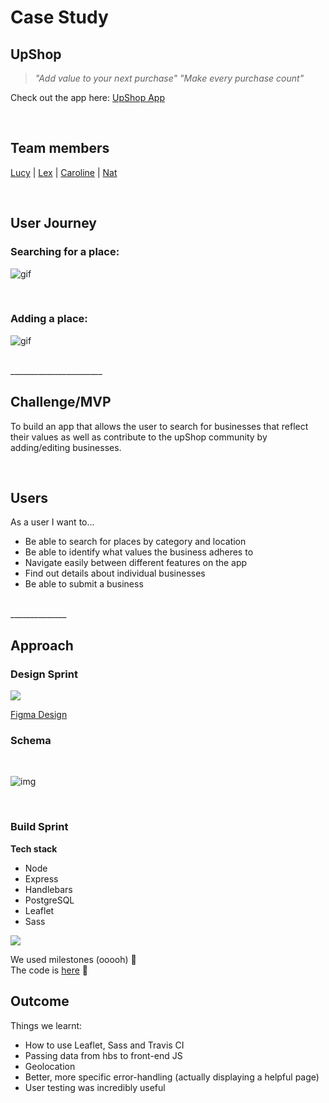 # Case Study

## UpShop 
>_"Add value to your next purchase"_
_"Make every purchase count"_

Check out the app here: [UpShop App](https://upshop.herokuapp.com/)

<br>

## Team members

[Lucy](https://github.com/lucymk) | [Lex](https://github.com/DevGrrrl) | [Caroline](https://github.com/caralemony) | [Nat](https://github.com/njseeto)

<br>
    
## User Journey

### Searching for a place:

![gif](https://files.gitter.im/foundersandcoders/3-become-1-in-the-shower/99J4/upshop.gif)

<br>

### Adding a place:

![gif](https://files.gitter.im/foundersandcoders/3-become-1-in-the-shower/TaRj/upshopAdd.gif)

<br>
_______________________


## Challenge/MVP
To build an app that allows the user to search for businesses that reflect their values as well as contribute to the upShop community by adding/editing businesses.

<br>

## Users
As a user I want to...

- Be able to search for places by category and location
- Be able to identify what values the business adheres to
- Navigate easily between different features on the app
- Find out details about individual businesses 
- Be able to submit a business
<br>
______________

## Approach

### Design Sprint 
![](https://i.imgur.com/bNKzysj.png)

[Figma Design](https://www.figma.com/file/VObZ4ojbtHAThx45zj8MV36B/Untitled)


### Schema
<br>

![img](https://files.gitter.im/foundersandcoders/3-become-1-in-the-shower/NN5c/schema.png)
 
 <br>
 
### Build Sprint

**Tech stack**
- Node
- Express
- Handlebars
- PostgreSQL
- Leaflet
- Sass

![](https://i.imgur.com/gE3n5J8.png)


We used milestones (ooooh) 🤩  
The code is [here](https://github.com/fac-12/upShop) 🧐


## Outcome
 Things we learnt:
- How to use Leaflet, Sass and Travis CI 
- Passing data from hbs to front-end JS
- Geolocation
- Better, more specific error-handling (actually displaying a helpful page)
- User testing was incredibly useful 